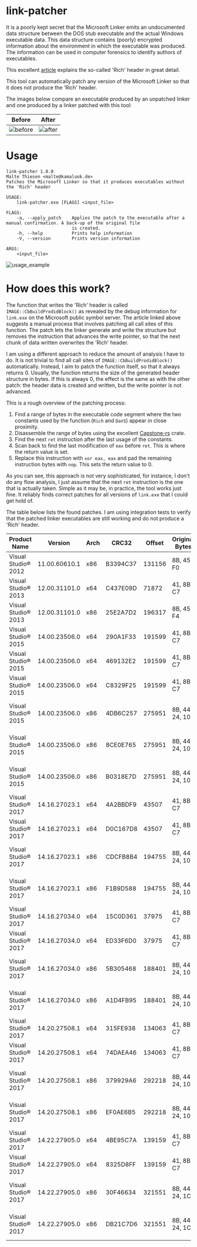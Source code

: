# link-patcher

It is a poorly kept secret that the Microsoft Linker emits an undocumented data structure between the DOS stub executable and the actual Windows executable data. This data structure contains (poorly) encrypted information about the environment in which the executable was produced. The information can be used in computer forensics to identify authors of executables.

This excellent [article](http://bytepointer.com/articles/the_microsoft_rich_header.htm) explains the so-called 'Rich' header in great detail.

This tool can automatically patch any version of the Microsoft Linker so that it does not produce the 'Rich' header.

The images below compare an executable produced by an unpatched linker and one produced by a linker patched with this tool:

| Before | After |
| :-----:|:-----:|
![before](https://raw.githubusercontent.com/mthiesen/link-patcher/master/images/before.png) | ![after](https://raw.githubusercontent.com/mthiesen/link-patcher/master/images/after.png)

# Usage

```
link-patcher 1.0.0
Malte Thiesen <malte@kamalook.de>
Patches the Microsoft Linker so that it produces executables without the 'Rich' header

USAGE:
    link-patcher.exe [FLAGS] <input_file>

FLAGS:
    -a, --apply_patch    Applies the patch to the executable after a manual confirmation. A back-up of the original file
                         is created.
    -h, --help           Prints help information
    -V, --version        Prints version information

ARGS:
    <input_file>
```

![usage_example](https://raw.githubusercontent.com/mthiesen/link-patcher/master/images/usage_example.png)

# How does this work?

The function that writes the 'Rich' header is called `IMAGE::CbBuildProdidBlock()` as revealed by the debug information for `link.exe` on the Microsoft public symbol server. The article linked above suggests a manual process that involves patching all call sites of this function. The patch lets the linker generate and write the structure but removes the instruction that advances the write pointer, so that the next chunk of data written overwrites the 'Rich' header.

I am using a different approach to reduce the amount of analysis I have to do. It is not trivial to find all call sites of `IMAGE::CbBuildProdidBlock()` automatically. Instead, I aim to patch the function itself, so that it always returns 0. Usually, the function returns the size of the generated header structure in bytes. If this is always 0, the effect is the same as with the other patch: the header data is created and written, but the write pointer is not advanced.

This is a rough overview of the patching process:
1. Find a range of bytes in the executable code segment where the two constants used by the function (`Rich` and `DanS`) appear in close proximity.
2. Disassemble the range of bytes using the excellent [Capstone-rs](https://github.com/capstone-rust/capstone-rs) crate.
3. Find the next `ret` instruction after the last usage of the constants.
4. Scan back to find the last modification of `eax` before `ret`. This is where the return value is set.
5. Replace this instruction with `xor eax, eax` and pad the remaining instruction bytes with `nop`. This sets the return value to 0.

As you can see, this approach is not very sophisticated, for instance, I don't do any flow analysis, I just assume that the next `ret` instruction is the one that is actually taken. Simple as it may be, in practice, the tool works just fine. It reliably finds correct patches for all versions of `link.exe` that I could get hold of.

The table below lists the found patches. I am using integration tests to verify that the patched linker executables are still working and do not produce a 'Rich' header.

| Product Name         | Version       | Arch | CRC32    | Offset | Original Bytes | Patch Bytes    |
| -------------------- | ------------- | ---- | -------- | ------ | -------------- | -------------- |
| Visual Studio® 2012  | 11.00.60610.1 | x86  | B3394C37 | 131156 | 8B, 45, F0     | 33, C0, 90     |
| Visual Studio® 2013  | 12.00.31101.0 | x64  | C437E09D | 71872  | 41, 8B, C7     | 33, C0, 90     |
| Visual Studio® 2013  | 12.00.31101.0 | x86  | 25E2A7D2 | 196317 | 8B, 45, F4     | 33, C0, 90     |
| Visual Studio® 2015  | 14.00.23506.0 | x64  | 290A1F33 | 191599 | 41, 8B, C7     | 33, C0, 90     |
| Visual Studio® 2015  | 14.00.23506.0 | x64  | 469132E2 | 191599 | 41, 8B, C7     | 33, C0, 90     |
| Visual Studio® 2015  | 14.00.23506.0 | x64  | C8329F25 | 191599 | 41, 8B, C7     | 33, C0, 90     |
| Visual Studio® 2015  | 14.00.23506.0 | x86  | 4DB6C257 | 275951 | 8B, 44, 24, 10 | 33, C0, 90, 90 |
| Visual Studio® 2015  | 14.00.23506.0 | x86  | 8CE0E765 | 275951 | 8B, 44, 24, 10 | 33, C0, 90, 90 |
| Visual Studio® 2015  | 14.00.23506.0 | x86  | B0318E7D | 275951 | 8B, 44, 24, 10 | 33, C0, 90, 90 |
| Visual Studio® 2017  | 14.16.27023.1 | x64  | 4A2BBDF9 | 43507  | 41, 8B, C7     | 33, C0, 90     |
| Visual Studio® 2017  | 14.16.27023.1 | x64  | D0C167D8 | 43507  | 41, 8B, C7     | 33, C0, 90     |
| Visual Studio® 2017  | 14.16.27023.1 | x86  | CDCFB8B4 | 194755 | 8B, 44, 24, 10 | 33, C0, 90, 90 |
| Visual Studio® 2017  | 14.16.27023.1 | x86  | F1B9D588 | 194755 | 8B, 44, 24, 10 | 33, C0, 90, 90 |
| Visual Studio® 2017  | 14.16.27034.0 | x64  | 15C0D361 | 37975  | 41, 8B, C7     | 33, C0, 90     |
| Visual Studio® 2017  | 14.16.27034.0 | x64  | ED33F6D0 | 37975  | 41, 8B, C7     | 33, C0, 90     |
| Visual Studio® 2017  | 14.16.27034.0 | x86  | 5B305468 | 188401 | 8B, 44, 24, 10 | 33, C0, 90, 90 |
| Visual Studio® 2017  | 14.16.27034.0 | x86  | A1D4FB95 | 188401 | 8B, 44, 24, 10 | 33, C0, 90, 90 |
| Visual Studio® 2017  | 14.20.27508.1 | x64  | 315FE938 | 134063 | 41, 8B, C7     | 33, C0, 90     |
| Visual Studio® 2017  | 14.20.27508.1 | x64  | 74DAEA46 | 134063 | 41, 8B, C7     | 33, C0, 90     |
| Visual Studio® 2017  | 14.20.27508.1 | x86  | 379929A6 | 292218 | 8B, 44, 24, 10 | 33, C0, 90, 90 |
| Visual Studio® 2017  | 14.20.27508.1 | x86  | EF0AE6B5 | 292218 | 8B, 44, 24, 10 | 33, C0, 90, 90 |
| Visual Studio® 2017  | 14.22.27905.0 | x64  | 4BE95C7A | 139159 | 41, 8B, C7     | 33, C0, 90     |
| Visual Studio® 2017  | 14.22.27905.0 | x64  | 8325D8FF | 139159 | 41, 8B, C7     | 33, C0, 90     |
| Visual Studio® 2017  | 14.22.27905.0 | x86  | 30F46634 | 321551 | 8B, 44, 24, 1C | 33, C0, 90, 90 |
| Visual Studio® 2017  | 14.22.27905.0 | x86  | DB21C7D6 | 321551 | 8B, 44, 24, 1C | 33, C0, 90, 90 |
